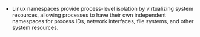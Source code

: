 - Linux namespaces provide process-level isolation by virtualizing system resources, allowing processes to have their own independent namespaces for process IDs, network interfaces, file systems, and other system resources.